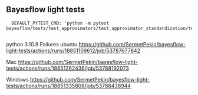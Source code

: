 ## Bayesflow light tests

```
  DEFAULT_PYTEST_CMD: 'python -m pytest bayesflow/tests/test_approximators/test_approximator_standardization/test_approximator_standardization.py'


```

python 3.10.8
Failures 
ubuntu 
https://github.com/SermetPekin/bayesflow-light-tests/actions/runs/18851109612/job/53787677842

Mac 
https://github.com/SermetPekin/bayesflow-light-tests/actions/runs/18851262436/job/53788192073

Windows 
https://github.com/SermetPekin/bayesflow-light-tests/actions/runs/18851335808/job/53788438944
